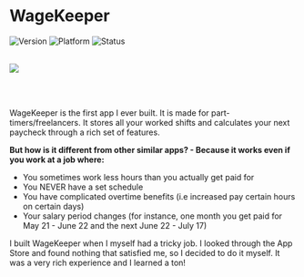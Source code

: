 # WageKeeper 
![Version](https://img.shields.io/badge/version-2.1-blue.svg)
![Platform](https://img.shields.io/badge/platform-iOS-orange.svg)
![Status](https://img.shields.io/badge/status-live-green.svg)
</br>
</br>

![](demo.gif?raw=true)

</br>
</br>

WageKeeper is the first app I ever built. It is made for part-timers/freelancers. It stores all your worked shifts and calculates your next paycheck through a rich set of features.

**But how is it different from other similar apps? - Because it works even if you work at a job where:**
* You sometimes work less hours than you actually get paid for
* You NEVER have a set schedule
* You have complicated overtime benefits (i.e increased pay certain hours on certain days)
* Your salary period changes (for instance, one month you get paid for May 21 - June 22 and the next June 22 - July 17)

I built WageKeeper when I myself had a tricky job. I looked through the App Store and found nothing that satisfied me, so I decided to do it myself. It was a very rich experience and I learned a ton!

</br>
</br>
